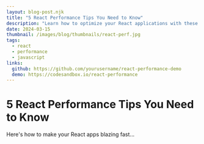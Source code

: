 ```yaml
---
layout: blog-post.njk
title: "5 React Performance Tips You Need to Know"
description: "Learn how to optimize your React applications with these battle-tested performance techniques"
date: 2024-03-15
thumbnail: /images/blog/thumbnails/react-perf.jpg
tags: 
  - react
  - performance
  - javascript
links:
  github: https://github.com/yourusername/react-performance-demo
  demo: https://codesandbox.io/react-performance
---
```


# 5 React Performance Tips You Need to Know

Here's how to make your React apps blazing fast... 